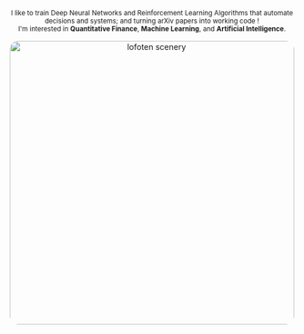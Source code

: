 <p align="center">
  <small>
    I like to train Deep Neural Networks and Reinforcement Learning Algorithms that automate decisions and systems; and turning arXiv papers into working code !<br>
    I'm interested in <b>Quantitative Finance</b>, <b>Machine Learning</b>, and <b>Artificial Intelligence</b>.<br>
  </small>
</p>

<p align="center">
  <img src="https://github.com/user-attachments/assets/eed65354-008b-4f9f-b58c-1b493a01df6e" 
       width="500" 
       style="border-radius: 15px;" 
       alt="lofoten scenery"/>
</p>






<!--
**kaushikd24/kaushikd24** is a ✨ _special_ ✨ repository because its `README.md` (this file) appears on your GitHub profile.

Here are some ideas to get you started:


- 🔭 I’m currently working on ...
- 🌱 I’m currently learning ...
- 👯 I’m looking to collaborate on ...
- 🤔 I’m looking for help with ...
- 💬 Ask me about ...
- 📫 How to reach me: ...
- 😄 Pronouns: ...
- ⚡ Fun fact: ...
-->
